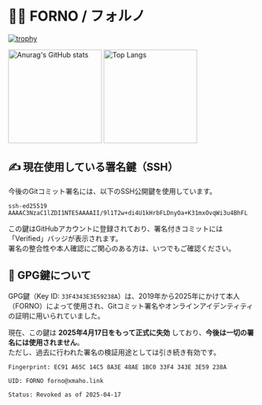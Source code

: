 # 🌱🍄 FORNO / フォルノ

[![trophy](https://github-profile-trophy.vercel.app/?username=forno&theme=onedark&column=8&no-frame=true)](https://github.com/ryo-ma/github-profile-trophy)

[<img alt="Anurag's GitHub stats" src="https://github-readme-stats.vercel.app/api?username=forno&count_private=true&show_icons=true&theme=onedark&hide_border=true" height="190" />](https://github.com/anuraghazra/github-readme-stats)
[<img alt="Top Langs" src="https://github-readme-stats.vercel.app/api/top-langs/?username=forno&theme=onedark&layout=compact&langs_count=10&hide_border=true" height="190" />](https://github.com/anuraghazra/github-readme-stats)

## ✍️ 現在使用している署名鍵（SSH）

今後のGitコミット署名には、以下のSSH公開鍵を使用しています。

```
ssh-ed25519 AAAAC3NzaC1lZDI1NTE5AAAAII/9l1T2w+di4U1kHrbFLDnyOa+K31mxOvqWi3u4BhFL
```


この鍵はGitHubアカウントに登録されており、署名付きコミットには「Verified」バッジが表示されます。  
署名の整合性や本人確認にご関心のある方は、いつでもご確認ください。

## 🔐 GPG鍵について

GPG鍵（Key ID: `33F4343E3E59238A`）は、2019年から2025年にかけて本人（FORNO）によって使用され、Gitコミット署名やオンラインアイデンティティの証明に用いられていました。

現在、この鍵は **2025年4月17日をもって正式に失効** しており、**今後は一切の署名には使用されません**。  
ただし、過去に行われた署名の検証用途としては引き続き有効です。

```
Fingerprint: EC91 A65C 14C5 8A3E 48AE 1BC0 33F4 343E 3E59 238A

UID: FORNO forno@xmaho.link

Status: Revoked as of 2025-04-17
```
